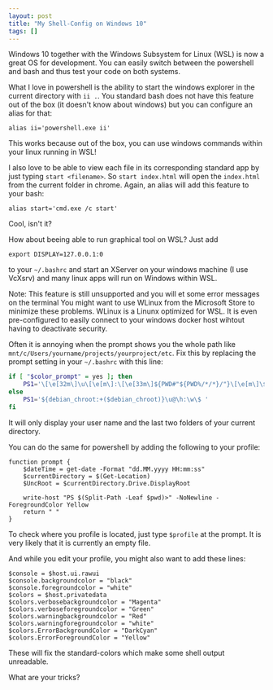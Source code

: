 ```yaml
---
layout: post
title: "My Shell-Config on Windows 10"
tags: []
---
```


Windows 10 together with the Windows Subsystem for Linux (WSL) is now a great OS for development.
You can easily switch between the powershell and bash and thus test your code on both systems.

What I love in powershell is the ability to start the windows explorer in the current directory with `ii .`.
You standard bash does not have this feature out of the box (it doesn't know about windows) but you can configure an alias for that:

    alias ii='powershell.exe ii'
    
This works because out of the box, you can use windows commands within your linux running in WSL!

I also love to be able to view each file in its corresponding standard app by just typing `start <filename>`.
So `start index.html` will open the `index.html` from the current folder in chrome.
Again, an alias will add this feature to your bash:

    alias start='cmd.exe /c start'
    
Cool, isn't it?

How about beeing able to run graphical tool on WSL?
Just add 

    export DISPLAY=127.0.0.1:0

to your `~/.bashrc` and start an XServer on your windows machine (I use VcXsrv) and many linux apps will run on Windows within WSL.

Note: This feature is still unsupported and you will et some error messages on the terminal
You might want to use WLinux from the Microsoft Store to minimize these problems. 
WLinux is a Linunx optimized for WSL.
It is even pre-configured to easily connect to your windows docker host wihtout having to deactivate security.

Often it is annoying when the prompt shows you the whole path like `mnt/c/Users/yourname/projects/yourproject/etc`. 
Fix this by replacing the prompt setting in your `~/.bashrc` with this line:

```bash
if [ "$color_prompt" = yes ]; then
    PS1='\[\e[32m\]\u\[\e[m\]:\[\e[33m\]${PWD#"${PWD%/*/*}/"}\[\e[m\]\$ '
else
    PS1='${debian_chroot:+($debian_chroot)}\u@\h:\w\$ '
fi
```

It will only display your user name and the last two folders of your current directory.

You can do the same for powershell by adding the following to your profile:

```
function prompt {
    $dateTime = get-date -Format "dd.MM.yyyy HH:mm:ss"
    $currentDirectory = $(Get-Location)
    $UncRoot = $currentDirectory.Drive.DisplayRoot

    write-host "PS $(Split-Path -Leaf $pwd)>" -NoNewline -ForegroundColor Yellow
    return " "
}
```

To check where you profile is located, just type `$profile` at the prompt. 
It is very likely that it is currently an empty file.

And while you edit your profile, you might also want to add these lines:

```
$console = $host.ui.rawui
$console.backgroundcolor = "black"
$console.foregroundcolor = "white"
$colors = $host.privatedata
$colors.verbosebackgroundcolor = "Magenta"
$colors.verboseforegroundcolor = "Green"
$colors.warningbackgroundcolor = "Red"
$colors.warningforegroundcolor = "white"
$colors.ErrorBackgroundColor = "DarkCyan"
$colors.ErrorForegroundColor = "Yellow"
```

These will fix the standard-colors which make some shell output unreadable.

What are your tricks?

